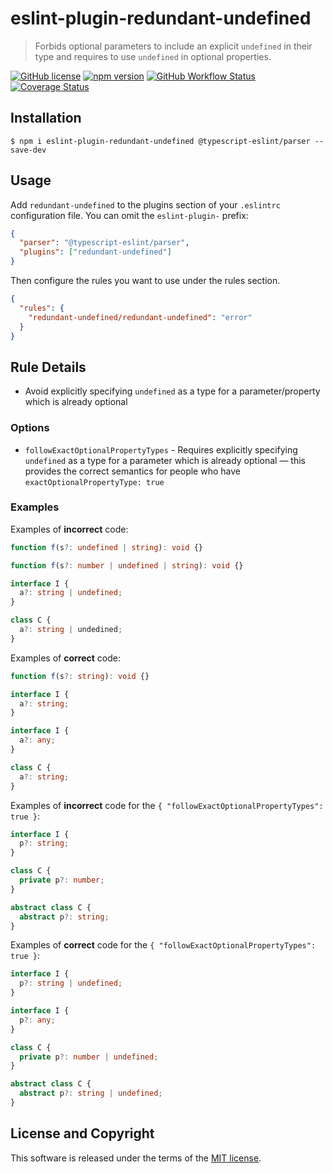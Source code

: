 # eslint-plugin-redundant-undefined

> Forbids optional parameters to include an explicit `undefined` in their type and requires to use `undefined` in optional properties.

[![GitHub license](https://img.shields.io/badge/license-MIT-blue.svg?style=flat-square)](https://github.com/a-tarasyuk/eslint-plugin-redundant-undefined/blob/master/LICENSE) [![npm version](https://img.shields.io/npm/v/eslint-plugin-redundant-undefined.svg?style=flat-square)](https://www.npmjs.com/package/eslint-plugin-redundant-undefined) [![GitHub Workflow Status](https://img.shields.io/github/workflow/status/a-tarasyuk/eslint-plugin-redundant-undefined/main?style=flat-square)](https://github.com/a-tarasyuk/eslint-plugin-redundant-undefined/actions) [![Coverage Status](https://img.shields.io/coveralls/github/a-tarasyuk/eslint-plugin-redundant-undefined?style=flat-square)](https://coveralls.io/github/a-tarasyuk/eslint-plugin-redundant-undefined?branch=main)

## Installation

```
$ npm i eslint-plugin-redundant-undefined @typescript-eslint/parser --save-dev
```

## Usage

Add `redundant-undefined` to the plugins section of your `.eslintrc` configuration file. You can omit the `eslint-plugin-` prefix:

```json
{
  "parser": "@typescript-eslint/parser",
  "plugins": ["redundant-undefined"]
}
```

Then configure the rules you want to use under the rules section.

```json
{
  "rules": {
    "redundant-undefined/redundant-undefined": "error"
  }
}
```

## Rule Details

- Avoid explicitly specifying `undefined` as a type for a parameter/property which is already optional

### Options

- `followExactOptionalPropertyTypes` - Requires explicitly specifying `undefined` as a type for a parameter which is already optional &mdash; this provides the correct semantics for people who have `exactOptionalPropertyType: true`

### Examples

Examples of **incorrect** code:

```ts
function f(s?: undefined | string): void {}

function f(s?: number | undefined | string): void {}

interface I {
  a?: string | undefined;
}

class C {
  a?: string | undedined;
}
```

Examples of **correct** code:

```ts
function f(s?: string): void {}

interface I {
  a?: string;
}

interface I {
  a?: any;
}

class C {
  a?: string;
}
```

Examples of **incorrect** code for the `{ "followExactOptionalPropertyTypes": true }`:

```ts
interface I {
  p?: string;
}

class C {
  private p?: number;
}

abstract class C {
  abstract p?: string;
}
```

Examples of **correct** code for the `{ "followExactOptionalPropertyTypes": true }`:

```ts
interface I {
  p?: string | undefined;
}

interface I {
  p?: any;
}

class C {
  private p?: number | undefined;
}

abstract class C {
  abstract p?: string | undefined;
}
```

## License and Copyright

This software is released under the terms of the [MIT license](https://github.com/a-tarasyuk/redundant-undefined/blob/master/LICENSE.md).

